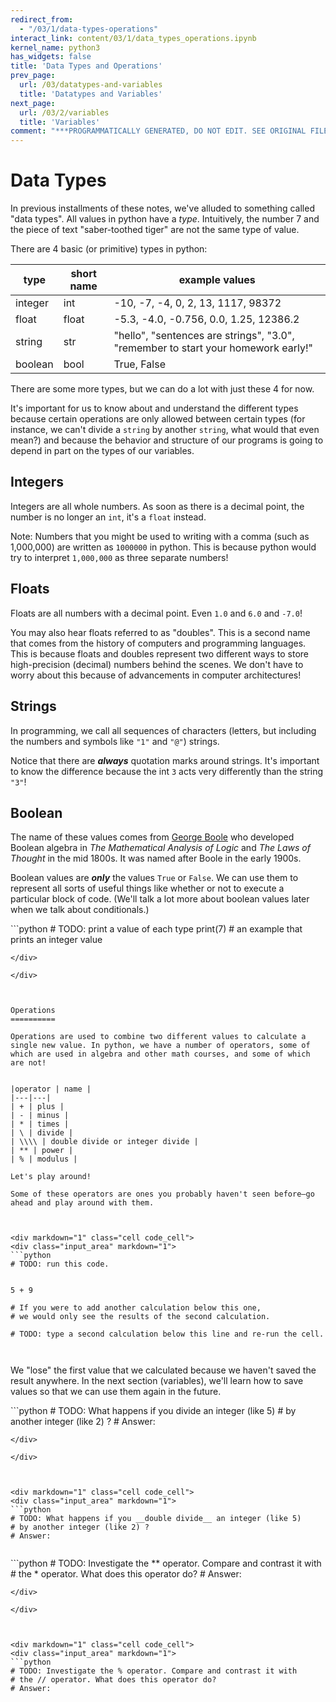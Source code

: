 ```yaml
---
redirect_from:
  - "/03/1/data-types-operations"
interact_link: content/03/1/data_types_operations.ipynb
kernel_name: python3
has_widgets: false
title: 'Data Types and Operations'
prev_page:
  url: /03/datatypes-and-variables
  title: 'Datatypes and Variables'
next_page:
  url: /03/2/variables
  title: 'Variables'
comment: "***PROGRAMMATICALLY GENERATED, DO NOT EDIT. SEE ORIGINAL FILES IN /content***"
---
```



Data Types
==========

In previous installments of these notes, we've alluded to something called "data types". All values in python have a _type_. Intuitively, the number 7 and the piece of text "saber-toothed tiger" are not the same type of value.

There are 4 basic (or primitive) types in python:

| type    | short name | example values                                                                                |
|---------|------------|-----------------------------------------------------------------------------------------------|
| integer | int        | -10, -7, -4, 0, 2, 13, 1117, 98372                                                            |
| float   | float      | -5.3, -4.0, -0.756, 0.0, 1.25, 12386.2                                                        |
| string  | str        | "hello", "sentences are strings",   "3.0", "remember to start your homework early!" |
| boolean | bool       | True, False                                                                                   |
 
There are some more types, but we can do a lot with just these 4 for now.

It's important for us to know about and understand the different types because certain operations are only allowed between certain types (for instance, we can't divide a `string` by another `string`, what would that even mean?) and because the behavior and structure of our programs is going to depend in part on the types of our variables.



Integers
----------

Integers are all whole numbers. As soon as there is a decimal point, the number is no longer an `int`, it's a `float` instead.

Note: Numbers that you might be used to writing with a comma (such as 1,000,000) are written as `1000000` in python. This is because python would try to interpret `1,000,000` as three separate numbers!

Floats
----------

Floats are all numbers with a decimal point. Even `1.0` and `6.0` and `-7.0`!

You may also hear floats referred to as "doubles". This is a second name that comes from the history of computers and programming languages. This is because floats and doubles represent two different ways to store high-precision (decimal) numbers behind the scenes. We don't have to worry about this because of advancements in computer architectures!

Strings
--------

In programming, we call all sequences of characters (letters, but including the numbers and symbols like `"1"` and `"@"`) strings.

Notice that there are *__always__* quotation marks around strings. It's important to know the difference because the int `3` acts very differently than the string `"3"`!


Boolean
---------

The name of these values comes from [George Boole](https://en.wikipedia.org/wiki/George_Boole) who developed Boolean algebra in _The Mathematical Analysis of Logic_ and _The Laws of Thought_ in the mid 1800s. It was named after Boole in the early 1900s.

Boolean values are *__only__* the values `True` or `False`. We can use them to represent all sorts of useful things like whether or not to execute a particular block of code. (We'll talk a lot more about boolean values later when we talk about conditionals.)





<div markdown="1" class="cell code_cell">
<div class="input_area" markdown="1">
```python
# TODO: print a value of each type
print(7)  # an example that prints an integer value


```
</div>

</div>



Operations
==========

Operations are used to combine two different values to calculate a single new value. In python, we have a number of operators, some of which are used in algebra and other math courses, and some of which are not!


|operator | name |
|---|---|
| + | plus |
| - | minus |
| * | times |
| \ | divide |
| \\\\ | double divide or integer divide |
| ** | power |
| % | modulus |

Let's play around!

Some of these operators are ones you probably haven't seen before—go ahead and play around with them.



<div markdown="1" class="cell code_cell">
<div class="input_area" markdown="1">
```python
# TODO: run this code.


5 + 9

# If you were to add another calculation below this one,
# we would only see the results of the second calculation.

# TODO: type a second calculation below this line and re-run the cell.



```
</div>

</div>



We "lose" the first value that we calculated because we haven't saved the result anywhere. In the next section (variables), we'll learn how to save values so that we can use them again in the future.



<div markdown="1" class="cell code_cell">
<div class="input_area" markdown="1">
```python
# TODO: What happens if you divide an integer (like 5) 
# by another integer (like 2) ?
# Answer:


```
</div>

</div>



<div markdown="1" class="cell code_cell">
<div class="input_area" markdown="1">
```python
# TODO: What happens if you __double divide__ an integer (like 5) 
# by another integer (like 2) ?
# Answer:


```
</div>

</div>



<div markdown="1" class="cell code_cell">
<div class="input_area" markdown="1">
```python
# TODO: Investigate the ** operator. Compare and contrast it with 
# the * operator. What does this operator do?
# Answer:


```
</div>

</div>



<div markdown="1" class="cell code_cell">
<div class="input_area" markdown="1">
```python
# TODO: Investigate the % operator. Compare and contrast it with 
# the // operator. What does this operator do?
# Answer:


```
</div>

</div>

